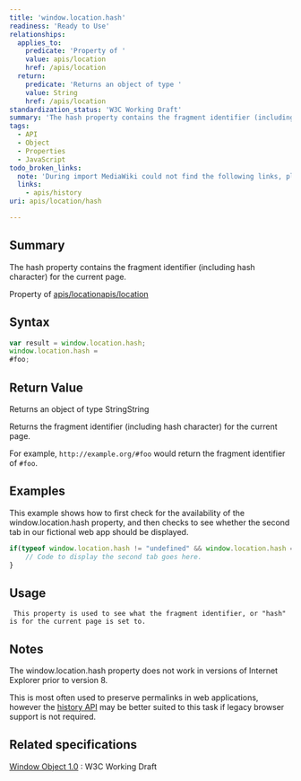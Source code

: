```yaml
---
title: 'window.location.hash'
readiness: 'Ready to Use'
relationships:
  applies_to:
    predicate: 'Property of '
    value: apis/location
    href: /apis/location
  return:
    predicate: 'Returns an object of type '
    value: String
    href: /apis/location
standardization_status: 'W3C Working Draft'
summary: 'The hash property contains the fragment identifier (including hash character) for the current page.'
tags:
  - API
  - Object
  - Properties
  - JavaScript
todo_broken_links:
  note: 'During import MediaWiki could not find the following links, please fix and adjust this list.'
  links:
    - apis/history
uri: apis/location/hash

---
```

## Summary

The hash property contains the fragment identifier (including hash character) for the current page.

Property of [apis/location](/apis/location)[apis/location](/apis/location)

## Syntax

``` js
var result = window.location.hash;
window.location.hash =
#foo;
```

## Return Value

Returns an object of type StringString

Returns the fragment identifier (including hash character) for the current page.

For example, `http://example.org/#foo` would return the fragment identifier of `#foo`.

## Examples

This example shows how to first check for the availability of the window.location.hash property, and then checks to see whether the second tab in our fictional web app should be displayed.

``` js
if(typeof window.location.hash != "undefined" && window.location.hash == "#tab2"){
    // Code to display the second tab goes here.
}
```

## Usage

     This property is used to see what the fragment identifier, or "hash" is for the current page is set to.

## Notes

The window.location.hash property does not work in versions of Internet Explorer prior to version 8.

This is most often used to preserve permalinks in web applications, however the [history API](/w/index.php?title=apis/history&action=edit&redlink=1) may be better suited to this task if legacy browser support is not required.

## Related specifications

[Window Object 1.0](http://www.w3.org/TR/Window/)
:   W3C Working Draft
